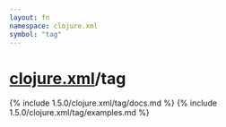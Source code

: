 ```yaml
---
layout: fn
namespace: clojure.xml
symbol: "tag"
---
```


# [clojure.xml](../)/tag

{% include 1.5.0/clojure.xml/tag/docs.md %}
{% include 1.5.0/clojure.xml/tag/examples.md %}

